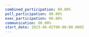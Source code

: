 ```yaml
---
combined_participation: 00.00%
poll_participation: 00.00%
exec_participation: 00.00%
communication: 00.00%
start_date: 2023-06-02T00:00:00.000Z
---
```


